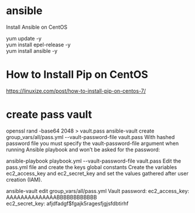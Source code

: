 # ansible
Install Ansible on CentOS

yum update -y <br>
yum install epel-release -y <br>
yum install ansible -y <br>


# How to Install Pip on CentOS 
https://linuxize.com/post/how-to-install-pip-on-centos-7/


# create pass vault 
openssl rand -base64 2048 > vault.pass
ansible-vault create group_vars/all/pass.yml --vault-password-file vault.pass
With hashed password file you must specify the vault-password-file argument when running Ansible playbook and won’t be asked for the password:

ansible-playbook playbook.yml --vault-password-file vault.pass
Edit the pass.yml file and create the keys global constants
Create the variables ec2_access_key and ec2_secret_key and set the values gathered after user creation (IAM).

ansible-vault edit group_vars/all/pass.yml 
Vault password:
ec2_access_key: AAAAAAAAAAAAAABBBBBBBBBBBB                                      
ec2_secret_key: afjdfadgf$fgajk5ragesfjgjsfdbtirhf
